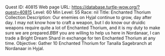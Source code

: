 Quest ID: 40815
Web page URL: https://database.turtle-wow.org/?quest=40815
Level: 60
Min Level: 55
Race: nil
Title: Enchanted Thorium Collection
Description: Our enemies on Hyjal continue to grow, day after day. I may not know how to craft a weapon, but I do know our druidic weapons require quite a lot of Enchanted Thorium, and it is my duty to make sure we are prepared.$B$BIf you are willing to help us here in Nordanaar, I can trade a Bright Dream Shard in exchange for ten Enchanted Thorium at any time.
Objective: Gather 10 Enchanted Thorium for Tanalla Sagebranch at Nordanaar in Hyjal.
